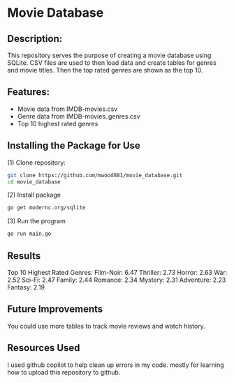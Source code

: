 # Movie Database

## Description:
This repository serves the purpose of creating a movie database using SQLite. CSV files are used to then load data and create tables for genres and movie titles. Then the top rated genres are shown as the top 10. 

## Features:
- Movie data from IMDB-movies.csv
- Genre data from IMDB-movies_genres.csv
- Top 10 highest rated genres

## Installing the Package for Use
(1) Clone repository: 


   ```bash
   git clone https://github.com/mwood881/movie_database.git
cd movie_database
   ```


(2) Install package

  ```bash
  go get modernc.org/sqlite
   ```

(3) Run the program

  ```bash
go run main.go
   ```

## Results
Top 10 Highest Rated Genres:
Film-Noir: 6.47
Thriller: 2.73
Horror: 2.63
War: 2.52
Sci-Fi: 2.47
Family: 2.44
Romance: 2.34
Mystery: 2.31
Adventure: 2.23
Fantasy: 2.19

## Future Improvements
You could use more tables to track movie reviews and watch history. 
## Resources Used
I used github copilot to help clean up errors in my code. mostly for learning how to upload this repository to github. 
